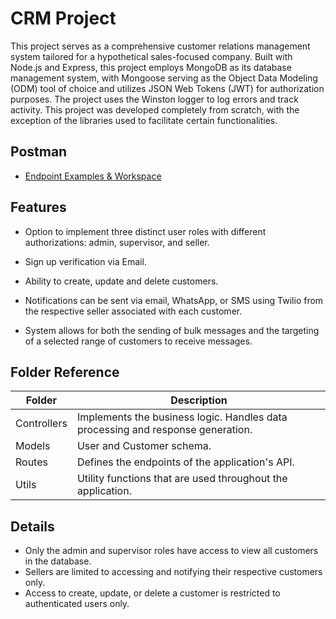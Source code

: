 
# CRM Project

This project serves as a comprehensive customer relations management system tailored for a hypothetical sales-focused company. Built with Node.js and Express, this project employs MongoDB as its database management system, with Mongoose serving as the Object Data Modeling (ODM) tool of choice and utilizes JSON Web Tokens (JWT) for authorization purposes. The project uses the Winston logger to log errors and track activity. This project was developed completely from scratch, with the exception of the libraries used to facilitate certain functionalities.


## Postman

 - [Endpoint Examples & Workspace](https://www.postman.com/aerospace-physicist-57865121/workspace/crm)


## Features

- Option to implement three distinct user roles with different authorizations: admin, supervisor, and seller.

- Sign up verification via Email.

- Ability to create, update and delete customers.

- Notifications can be sent via email, WhatsApp, or SMS using Twilio from the respective seller associated with each customer.
- System allows for both the sending of bulk messages and the targeting of a selected range of customers to receive messages.


## Folder Reference

|     Folder        | Description                                                             |
| ----------------- | ------------------------------------------------------------------ |
| Controllers |Implements the business logic. Handles data processing and response generation.|
| Models| User and Customer schema.|
| Routes| Defines the endpoints of the application's API. |
| Utils | Utility functions that are used throughout the application.|


## Details

- Only the admin and supervisor roles have access to view all customers in the database.
- Sellers are limited to accessing and notifying their respective customers only.
- Access to create, update, or delete a customer is restricted to authenticated users only.

